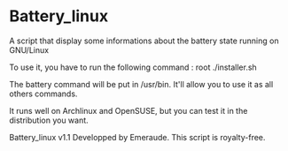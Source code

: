 Battery_linux
=============

A script that display some informations about the battery state running on GNU/Linux

To use it, you have to run the following command :
   root ./installer.sh

The battery command will be put in /usr/bin.
It'll allow you to use it as all others commands.

It runs well on Archlinux and OpenSUSE, but you can test it in the distribution you want.

Battery_linux v1.1
Developped by Emeraude.
This script is royalty-free.
